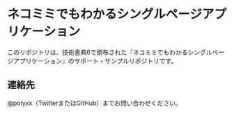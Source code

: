 ネコミミでもわかるシングルページアプリケーション
==

このリポジトリは、技術書典6で頒布された『ネコミミでもわかるシングルページアプリケーション』のサポート・サンプルリポジトリです。

## 連絡先

@polyxx（TwitterまたはGitHub）までお問い合わせください。
